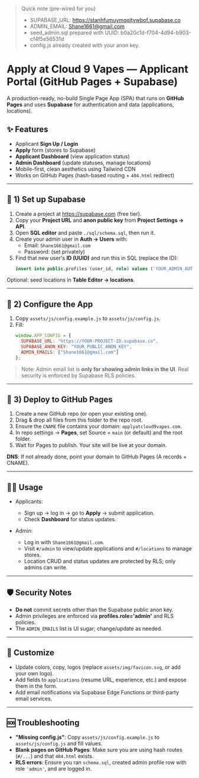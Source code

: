> Quick note (pre-wired for you)
> - SUPABASE_URL: https://stanhfumuymqqjtywbof.supabase.co
> - ADMIN_EMAIL: Shane1661@gmail.com
> - seed_admin.sql prepared with UUID: b0a20c1d-f704-4d94-b903-cf4f5e56531d
> - config.js already created with your anon key.
>

# Apply at Cloud 9 Vapes — Applicant Portal (GitHub Pages + Supabase)

A production-ready, no-build Single Page App (SPA) that runs on **GitHub Pages** and uses **Supabase** for authentication and data (applications, locations).

## ✨ Features
- Applicant **Sign Up / Login**
- **Apply** form (stores to Supabase)
- **Applicant Dashboard** (view application status)
- **Admin Dashboard** (update statuses, manage locations)
- Mobile-first, clean aesthetics using Tailwind CDN
- Works on GitHub Pages (hash-based routing + `404.html` redirect)

---

## 🔧 1) Set up Supabase

1. Create a project at https://supabase.com (free tier).
2. Copy your **Project URL** and **anon public key** from **Project Settings → API**.
3. Open **SQL editor** and paste `./sql/schema.sql`, then run it.
4. Create your admin user in **Auth → Users** with:
   - Email: `Shane1661@gmail.com`
   - Password: (set privately)
5. Find that new user's **ID (UUID)** and run this in SQL (replace the ID):
   ```sql
   insert into public.profiles (user_id, role) values ('YOUR_ADMIN_AUTH_USER_ID', 'admin');
   ```

Optional: seed locations in **Table Editor → locations**.

---

## 🧩 2) Configure the App

1. Copy `assets/js/config.example.js` to `assets/js/config.js`.
2. Fill:
   ```js
   window.APP_CONFIG = {
     SUPABASE_URL: "https://YOUR-PROJECT-ID.supabase.co",
     SUPABASE_ANON_KEY: "YOUR_PUBLIC_ANON_KEY",
     ADMIN_EMAILS: ["Shane1661@gmail.com"]
   };
   ```

> Note: Admin email list is **only for showing admin links in the UI**. Real security is enforced by Supabase RLS policies.

---

## 🚀 3) Deploy to GitHub Pages

1. Create a new GitHub repo (or open your existing one).
2. Drag & drop all files from this folder to the repo root.
3. Ensure the `CNAME` file contains your domain: `applyatcloud9vapes.com`.
4. In repo settings → **Pages**, set Source = `main` (or default) and the root folder.
5. Wait for Pages to publish. Your site will be live at your domain.

**DNS**: If not already done, point your domain to GitHub Pages (A records + CNAME).

---

## 👩‍💻 Usage

- Applicants:
  - Sign up → log in → go to **Apply** → submit application.
  - Check **Dashboard** for status updates.

- Admin:
  - Log in with `Shane1661@gmail.com`.
  - Visit `#/admin` to view/update applications and `#/locations` to manage stores.
  - Location CRUD and status updates are protected by RLS; only admins can write.

---

## 🛡 Security Notes
- **Do not** commit secrets other than the Supabase public anon key.
- Admin privileges are enforced via **profiles.role='admin'** and RLS policies.
- The `ADMIN_EMAILS` list is UI sugar; change/update as needed.

---

## 🧰 Customize
- Update colors, copy, logos (replace `assets/img/favicon.svg`, or add your own logo).
- Add fields to `applications` (resume URL, experience, etc.) and expose them in the form.
- Add email notifications via Supabase Edge Functions or third-party email services.

---

## 🆘 Troubleshooting
- **"Missing config.js"**: Copy `assets/js/config.example.js` to `assets/js/config.js` and fill values.
- **Blank pages on GitHub Pages**: Make sure you are using hash routes (`#/...`) and that `404.html` exists.
- **RLS errors**: Ensure you ran `schema.sql`, created admin profile row with role `'admin'`, and are logged in.
